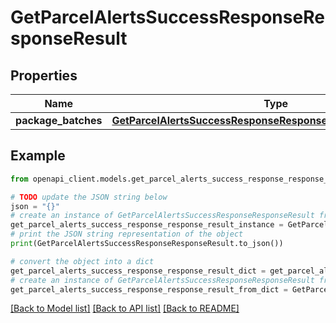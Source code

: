 # GetParcelAlertsSuccessResponseResponseResult


## Properties

Name | Type | Description | Notes
------------ | ------------- | ------------- | -------------
**package_batches** | [**GetParcelAlertsSuccessResponseResponseResultPackageBatches**](GetParcelAlertsSuccessResponseResponseResultPackageBatches.md) |  | 

## Example

```python
from openapi_client.models.get_parcel_alerts_success_response_response_result import GetParcelAlertsSuccessResponseResponseResult

# TODO update the JSON string below
json = "{}"
# create an instance of GetParcelAlertsSuccessResponseResponseResult from a JSON string
get_parcel_alerts_success_response_response_result_instance = GetParcelAlertsSuccessResponseResponseResult.from_json(json)
# print the JSON string representation of the object
print(GetParcelAlertsSuccessResponseResponseResult.to_json())

# convert the object into a dict
get_parcel_alerts_success_response_response_result_dict = get_parcel_alerts_success_response_response_result_instance.to_dict()
# create an instance of GetParcelAlertsSuccessResponseResponseResult from a dict
get_parcel_alerts_success_response_response_result_from_dict = GetParcelAlertsSuccessResponseResponseResult.from_dict(get_parcel_alerts_success_response_response_result_dict)
```
[[Back to Model list]](../README.md#documentation-for-models) [[Back to API list]](../README.md#documentation-for-api-endpoints) [[Back to README]](../README.md)


